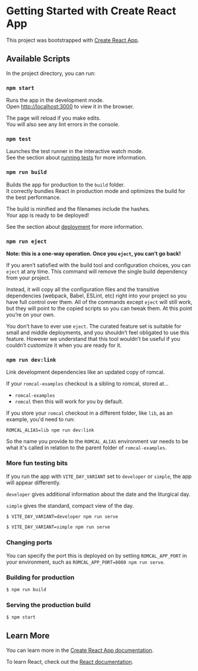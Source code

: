# Getting Started with Create React App

This project was bootstrapped with [Create React App](https://github.com/facebook/create-react-app).

## Available Scripts

In the project directory, you can run:

### `npm start`

Runs the app in the development mode.\
Open [http://localhost:3000](http://localhost:3000) to view it in the browser.

The page will reload if you make edits.\
You will also see any lint errors in the console.

### `npm test`

Launches the test runner in the interactive watch mode.\
See the section about [running tests](https://facebook.github.io/create-react-app/docs/running-tests) for more information.

### `npm run build`

Builds the app for production to the `build` folder.\
It correctly bundles React in production mode and optimizes the build for the best performance.

The build is minified and the filenames include the hashes.\
Your app is ready to be deployed!

See the section about [deployment](https://facebook.github.io/create-react-app/docs/deployment) for more information.

### `npm run eject`

**Note: this is a one-way operation. Once you `eject`, you can’t go back!**

If you aren’t satisfied with the build tool and configuration choices, you can `eject` at any time. This command will remove the single build dependency from your project.

Instead, it will copy all the configuration files and the transitive dependencies (webpack, Babel, ESLint, etc) right into your project so you have full control over them. All of the commands except `eject` will still work, but they will point to the copied scripts so you can tweak them. At this point you’re on your own.

You don’t have to ever use `eject`. The curated feature set is suitable for small and middle deployments, and you shouldn’t feel obligated to use this feature. However we understand that this tool wouldn’t be useful if you couldn’t customize it when you are ready for it.

### `npm run dev:link`

Link development dependencies like an updated copy of romcal.

If your `romcal-examples` checkout is a sibling to romcal, stored at...
- `romcal-examples`
- `romcal`
then this will work for you by default.

If you store your `romcal` checkout in a different folder, like `lib`, as an example, you'd need to run:
```shell
ROMCAL_ALIAS=lib npm run dev:link
```

So the name you provide to the `ROMCAL_ALIAS` environment var needs to be what it's called in relation to the parent folder of `romcal-examples`.

### More fun testing bits

If you run the app with `VITE_DAY_VARIANT` set to `developer` or `simple`, the app will appear differently.

`developer` gives additional information about the date and the liturgical day.

`simple` gives the standard, compact view of the day.

```bash
$ VITE_DAY_VARIANT=developer npm run serve
```

```bash
$ VITE_DAY_VARIANT=simple npm run serve
```

### Changing ports

You can specify the port this is deployed on by setting `ROMCAL_APP_PORT` in your environment, such as `ROMCAL_APP_PORT=8080 npm run serve`.

### Building for production

```bash
$ npm run build
```

### Serving the production build

```bash
$ npm start
```

## Learn More

You can learn more in the [Create React App documentation](https://facebook.github.io/create-react-app/docs/getting-started).

To learn React, check out the [React documentation](https://reactjs.org/).
